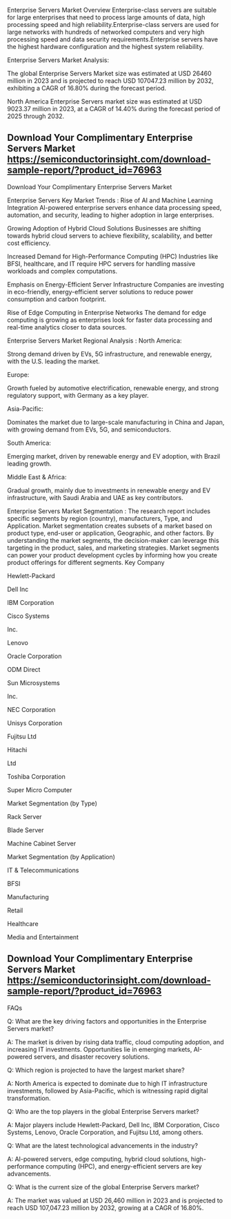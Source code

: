 Enterprise Servers Market Overview
Enterprise-class servers are suitable for large enterprises that need to process large amounts of data, high processing speed and high reliability.Enterprise-class servers are used for large networks with hundreds of networked computers and very high processing speed and data security requirements.Enterprise servers have the highest hardware configuration and the highest system reliability.

Enterprise Servers Market Analysis:
 

The global Enterprise Servers Market size was estimated at USD 26460 million in 2023 and is projected to reach USD 107047.23 million by 2032, exhibiting a CAGR of 16.80% during the forecast period.

North America Enterprise Servers market size was estimated at USD 9023.37 million in 2023, at a CAGR of 14.40% during the forecast period of 2025 through 2032.

## Download Your Complimentary Enterprise Servers Market https://semiconductorinsight.com/download-sample-report/?product_id=76963

Download Your Complimentary Enterprise Servers Market


Enterprise Servers Key Market Trends  :
Rise of AI and Machine Learning Integration
AI-powered enterprise servers enhance data processing speed, automation, and security, leading to higher adoption in large enterprises.

Growing Adoption of Hybrid Cloud Solutions
Businesses are shifting towards hybrid cloud servers to achieve flexibility, scalability, and better cost efficiency.

Increased Demand for High-Performance Computing (HPC)
Industries like BFSI, healthcare, and IT require HPC servers for handling massive workloads and complex computations.

Emphasis on Energy-Efficient Server Infrastructure
Companies are investing in eco-friendly, energy-efficient server solutions to reduce power consumption and carbon footprint.

Rise of Edge Computing in Enterprise Networks
The demand for edge computing is growing as enterprises look for faster data processing and real-time analytics closer to data sources.

Enterprise Servers Market Regional Analysis :
North America:

Strong demand driven by EVs, 5G infrastructure, and renewable energy, with the U.S. leading the market.

Europe:

Growth fueled by automotive electrification, renewable energy, and strong regulatory support, with Germany as a key player.

Asia-Pacific:

Dominates the market due to large-scale manufacturing in China and Japan, with growing demand from EVs, 5G, and semiconductors.

South America:

Emerging market, driven by renewable energy and EV adoption, with Brazil leading growth.

Middle East & Africa:

Gradual growth, mainly due to investments in renewable energy and EV infrastructure, with Saudi Arabia and UAE as key contributors.

Enterprise Servers Market Segmentation :
The research report includes specific segments by region (country), manufacturers, Type, and Application. Market segmentation creates subsets of a market based on product type, end-user or application, Geographic, and other factors. By understanding the market segments, the decision-maker can leverage this targeting in the product, sales, and marketing strategies. Market segments can power your product development cycles by informing how you create product offerings for different segments.
Key Company

Hewlett-Packard

Dell Inc

IBM Corporation

Cisco Systems

Inc.

Lenovo

Oracle Corporation

ODM Direct

Sun Microsystems

Inc.

NEC Corporation

Unisys Corporation

Fujitsu Ltd

Hitachi

Ltd

Toshiba Corporation

Super Micro Computer

Market Segmentation (by Type)

Rack Server

Blade Server

Machine Cabinet Server

Market Segmentation (by Application)

IT & Telecommunications

BFSI

Manufacturing

Retail

Healthcare

Media and Entertainment

 ## Download Your Complimentary Enterprise Servers Market https://semiconductorinsight.com/download-sample-report/?product_id=76963

FAQs
 

Q: What are the key driving factors and opportunities in the Enterprise Servers market?

A: The market is driven by rising data traffic, cloud computing adoption, and increasing IT investments. Opportunities lie in emerging markets, AI-powered servers, and disaster recovery solutions.


Q: Which region is projected to have the largest market share?

A: North America is expected to dominate due to high IT infrastructure investments, followed by Asia-Pacific, which is witnessing rapid digital transformation.


Q: Who are the top players in the global Enterprise Servers market?

A: Major players include Hewlett-Packard, Dell Inc, IBM Corporation, Cisco Systems, Lenovo, Oracle Corporation, and Fujitsu Ltd, among others.


Q: What are the latest technological advancements in the industry?

A: AI-powered servers, edge computing, hybrid cloud solutions, high-performance computing (HPC), and energy-efficient servers are key advancements.


Q: What is the current size of the global Enterprise Servers market?

A: The market was valued at USD 26,460 million in 2023 and is projected to reach USD 107,047.23 million by 2032, growing at a CAGR of 16.80%.

 

